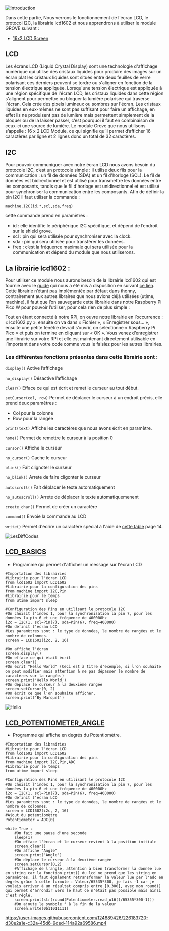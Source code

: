 ![Introduction](https://user-images.githubusercontent.com/124889426/224516611-bf5abe71-4ac2-4c32-b8ba-995c072dffa6.png)

Dans cette partie, Nous verrons le fonctionnement de l'écran LCD, le protocol I2C, la librairie lcd1602 et nous apprendrons à utiliser le module GROVE suivant :

- [16x2 LCD Screen](https://wiki.seeedstudio.com/Grove-16x2_LCD_Series/#docusaurus_skipToContent_fallback)

## LCD

Les écrans LCD (Liquid Crystal Display) sont une technologie d'affichage numérique qui utilise des cristaux liquides pour produire des images sur un écran plat les cristaux liquides sont situés entre deux feuilles de verre polarisant ces derniers peuvent se tordre ou s'aligner en fonction de la tension électrique appliquée. Lorsqu'une tension électrique est appliquée à une région spécifique de l'écran LCD, les cristaux liquides dans cette région s'alignent pour permettre ou bloquer la lumière polarisée qui traverse l'écran. Cela crée des pixels lumineux ou sombres sur l'écran.
Les cristaux liquides en eux-mêmes ne sont pas suffisant pour faire un affichage, en effet ils ne produisent pas de lumière mais permettent simplement de la bloquer ou de la laisser passer, c’est pourquoi il faut en combinaison de ceux-ci une source de lumière.
Le module Grove que nous utilisons s’appelle : 16 x 2 LCD Module, ce qui signifie qu’il permet d’afficher 16 caractères par ligne et 2 lignes donc un total de 32 caractères.

## I2C

Pour pouvoir communiquer avec notre écran LCD nous avons besoin du protocole I2C, c’est un protocole simple : il utilise deux fils pour la communication : un fil de données (SDA) et un fil d'horloge (SCL). Le fil de données est bidirectionnel et est utilisé pour transmettre les données entre les composants, tandis que le fil d'horloge est unidirectionnel et est utilisé pour synchroniser la communication entre les composants.
Afin de définir la pin I2C il faut utiliser la commande : 

```machine.I2C(id,*,scl,sda,freq)```

cette commande prend en paramètres :

-	id : elle identifie le périphérique I2C spécifique, et dépend de l’endroit sur le shield grove.
-	scl : pin qui sera utilisée pour synchroniser avec la clock.
-	sda : pin qui sera utilisée pour transférer les données.
-	freq : c’est la fréquence maximale qui sera utilisée pour la communication et dépend du module que nous utiliserons.

## La librairie lcd1602 :

Pour utiliser ce module nous aurons besoin de la librairie lcd1602 qui est fournie avec le [guide]( https://files.seeedstudio.com/wiki/Grove_Shield_for_Pi_Pico_V1.0/Begiinner's-Guide-for-Raspberry-Pi-Pico.pdf) qui nous a été mis à disposition en suivant [ce lien]( https://github.com/TinkerGen/Pico-micropython).
Cette librairie n’étant pas implémentée par défaut dans thonny, contrairement aux autres libraires que nous avions déjà utilisées (utime, machine), il faut que l’on sauvegarde cette librairie dans notre Raspberry Pi Pico W pour pouvoir l’utiliser, pour cela rien de plus simple :

Tout en étant connecté à notre RPi, on ouvre notre librairie en l’occurrence : « lcd1602.py », ensuite on va dans « Fichier », « Enregistrer sous… », ensuite une petite fenêtre devrait s’ouvrir, on sélectionne « Raspberry Pi Pico » et puis on termine en cliquant sur « OK ». Vous venez d’enregistrer une librairie sur votre RPi et elle est maintenant directement utilisable en l’important dans votre code comme vous le faisiez pour les autres librairies.

### Les différentes fonctions présentes dans cette librairie sont :

```display()```
Active l’affichage

```no_display()```
Désactive l’affichage

```clear()```
Efface ce qui est écrit et remet le curseur au tout début.

```setCursor(col, row)```
Permet de déplacer le curseur à un endroit précis, elle prend deux paramètres :

  -	Col pour la colonne
  -	Row pour la rangée
  
```print(text)```
Affiche les caractères que nous avons écrit en paramètre.

```home()```
Permet de remettre le curseur à la position 0

```cursor()```
Affiche le curseur

```no_cursor()```
Cache le curseur

```blink()```
Fait clignoter le curseur

```no_blink()```
Arrete de faire cligonter le curseur

```autoscroll()```
Fait déplacer le texte automatiquement

```no_autoscroll()```
Arrete de déplacer le texte automatiquemenent

```create_char()```
Permet de créer un caractère

```command()```
Envoie la commande au LCD

```write()```
Permet d'écrire un caractère spécial à l'aide de [cette table](https://www.waveshare.com/datasheet/LCD_en_PDF/LCD1602.pdf) page 14.

![LesDiffCodes](https://user-images.githubusercontent.com/124889426/224516616-8f99617f-5f48-4130-a1fd-424198b55f48.png)

## [LCD_BASICS](LCD_BASICS.py)
- Programme qui permet d'afficher un message sur l'écran LCD

```
#Importation des librairies
#Librairie pour l'écran LCD
from lcd1602 import LCD1602
#Librairie pour la configuration des pins
from machine import I2C,Pin
#Librairie pour le temps
from utime import sleep     

#Configuration des Pins en utilisant le protocole I2C
#On choisit l'index 1, pour la synchronisation la pin 7, pour les données la pin 6 et une fréquence de 400000Hz
i2c = I2C(1, scl=Pin(7), sda=Pin(6), freq=400000) 
#On définit l'écran LCD
#Les paramètres sont : le type de données, le nombre de rangées et le nombre de colonnes.
screen = LCD1602(i2c, 2, 16) 

#On affiche l'écran
screen.display() 
#On efface ce qui était écrit
screen.clear() 
#On écrit "Hello World" (Ceci est à titre d'exemple, si l'on souhaite on peut modifier mais attention à ne pas dépasser le nombre de caractères sur la rangée.)
screen.print('Hello World') 
#On déplace le curseur à la deuxième rangée
screen.setCursor(0, 2) 
#On écrit ce que l'on souhaite afficher.   
screen.print('By Marquet')             
```

![Hello](https://user-images.githubusercontent.com/124889426/226183742-a7f32bf6-b1c6-4d34-9b06-b6495b97c8b4.jpg)

## [LCD_POTENTIOMETER_ANGLE](LCD_POTENTIOMETER_ANGLE.py)
- Programme qui affiche en degrés du Potentiomètre.

```
#Importation des librairies
#Librairie pour l'écran LCD
from lcd1602 import LCD1602 
#Librairie pour la configuration des pins
from machine import I2C,Pin,ADC 
#Librairie pour le temps
from utime import sleep    

#Configuration des Pins en utilisant le protocole I2C
#On choisit l'index 1, pour la synchronisation la pin 7, pour les données la pin 6 et une fréquence de 400000Hz
i2c = I2C(1, scl=Pin(7), sda=Pin(6), freq=400000) 
#On définit l'écran LCD
#Les paramètres sont : le type de données, le nombre de rangées et le nombre de colonnes.
screen = LCD1602(i2c, 2, 16) 
#Ajout du potentiomètre
Potentiometer = ADC(0)

while True :
    #On fait une pause d'une seconde
    sleep(1) 
    #On efface l'écran et le curseur revient à la position initiale
    screen.clear() 
    #On affiche "Angle"
    screen.print('Angle') 
    #On déplace le curseur à la deuxième rangée
    screen.setCursor(0,2) 
    #Affichage de l'angle, attention à bien transformer la donnée lue en string car la fonction print() du lcd ne prend que les string en paramètres. il faut également retransformer la valeur lue par l'adc en degrés grâce à cette formule : Valeur/65535*300, je fais -1 car je voulais arriver à un résultat compris entre [0,300], avec mon round() qui permet d'arrondir vers le haut ce n'était pas possible mais ainsi c'est réglé.
    screen.print(str(round(Potentiometer.read_u16()/65355*300-1))) 
    #On ajoute le symbole ° à la fin de la valeur
    screen.write(0b11011111) 
```

https://user-images.githubusercontent.com/124889426/226183720-d30e2a1e-c32a-45d6-9ded-114a92a69586.mp4
